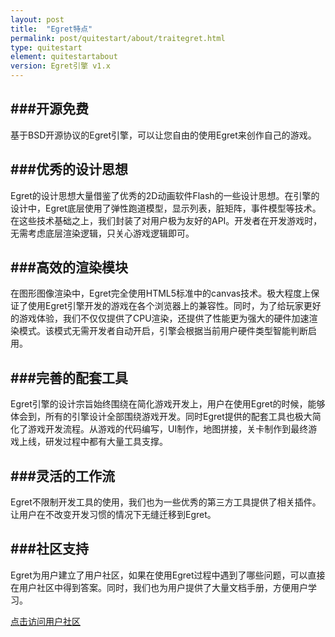 ```yaml
---
layout: post
title:  "Egret特点"
permalink: post/quitestart/about/traitegret.html
type: quitestart
element: quitestartabout
version: Egret引擎 v1.x
---
```


###开源免费
---
基于BSD开源协议的Egret引擎，可以让您自由的使用Egret来创作自己的游戏。

###优秀的设计思想
---
Egret的设计思想大量借鉴了优秀的2D动画软件Flash的一些设计思想。在引擎的设计中，Egret底层使用了弹性跑道模型，显示列表，脏矩阵，事件模型等技术。在这些技术基础之上，我们封装了对用户极为友好的API。开发者在开发游戏时，无需考虑底层渲染逻辑，只关心游戏逻辑即可。

###高效的渲染模块
---
在图形图像渲染中，Egret完全使用HTML5标准中的canvas技术。极大程度上保证了使用Egret引擎开发的游戏在各个浏览器上的兼容性。同时，为了给玩家更好的游戏体验，我们不仅仅提供了CPU渲染，还提供了性能更为强大的硬件加速渲染模式。该模式无需开发者自动开启，引擎会根据当前用户硬件类型智能判断启用。

###完善的配套工具
---
Egret引擎的设计宗旨始终围绕在简化游戏开发上，用户在使用Egret的时候，能够体会到，所有的引擎设计全部围绕游戏开发。同时Egret提供的配套工具也极大简化了游戏开发流程。从游戏的代码编写，UI制作，地图拼接，关卡制作到最终游戏上线，研发过程中都有大量工具支撑。

###灵活的工作流
---
Egret不限制开发工具的使用，我们也为一些优秀的第三方工具提供了相关插件。让用户在不改变开发习惯的情况下无缝迁移到Egret。

###社区支持
---
Egret为用户建立了用户社区，如果在使用Egret过程中遇到了哪些问题，可以直接在用户社区中得到答案。同时，我们也为用户提供了大量文档手册，方便用户学习。

<a href="http://bbs.egret-labs.org" target="_blank">点击访问用户社区</a>